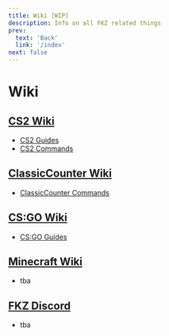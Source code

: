 ```yaml
---
title: Wiki [WIP]
description: Info on all FKZ related things
prev: 
  text: 'Back'
  link: '/index'
next: false
---
```


# Wiki

## [CS2 Wiki](/wiki/cs2)

- [CS2 Guides](/wiki/cs2/guides)
- [CS2 Commands](/wiki/cs2/commands)

## [ClassicCounter Wiki](/wiki/cscl)

- [ClassicCounter Commands](/wiki/cscl/commands)

## [CS:GO Wiki](/wiki/csgo)

- [CS:GO Guides](/wiki/csgo/guides)

## [Minecraft Wiki](/wiki/minecraft)

- tba

## [FKZ Discord](/wiki-fkz/discord)

- tba
